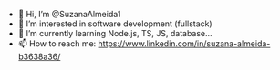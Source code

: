 - 👋 Hi, I’m @SuzanaAlmeida1
- 👀 I’m interested in software development (fullstack)
- 🌱 I’m currently learning Node.js, TS, JS, database...
- 📫 How to reach me: https://www.linkedin.com/in/suzana-almeida-b3638a36/


